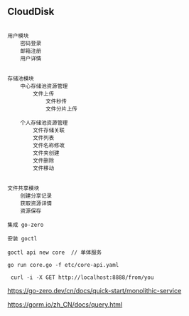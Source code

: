 
## CloudDisk

```

用户模块
    密码登录
    邮箱注册
    用户详情


存储池模块
    中心存储池资源管理
        文件上传
            文件秒传
            文件分片上传

    个人存储池资源管理
        文件存储关联
        文件列表
        文件名称修改
        文件夹创建
        文件删除
        文件移动


文件共享模块
    创建分享记录
    获取资源详情
    资源保存

```

```text
集成 go-zero

安装 goctl

goctl api new core  // 单体服务

go run core.go -f etc/core-api.yaml

 curl -i -X GET http://localhost:8888/from/you
```


https://go-zero.dev/cn/docs/quick-start/monolithic-service

https://gorm.io/zh_CN/docs/query.html
